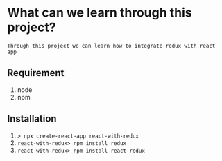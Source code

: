 # What can we learn through this project?
`Through this project we can learn how to integrate redux with react app`

## Requirement 
 1. node
 2. npm 

 ## Installation

 1. `> npx create-react-app react-with-redux`
 2. `react-with-redux> npm install redux`
 3. `react-with-redux> npm install react-redux`

 